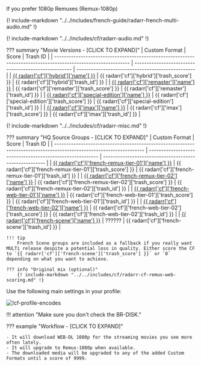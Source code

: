 If you prefer 1080p Remuxes (Remux-1080p)

{! include-markdown "../../includes/french-guide/radarr-french-multi-audio.md" !}

{! include-markdown "../../includes/cf/radarr-audio.md" !}

??? summary "Movie Versions - [CLICK TO EXPAND]"
    | Custom Format                                                                                                 | Score                                                | Trash ID                                          |
    | ------------------------------------------------------------------------------------------------------------- | ---------------------------------------------------- | ------------------------------------------------- |
    | [{{ radarr['cf']['hybrid']['name'] }}](/Radarr/Radarr-collection-of-custom-formats/#hybrid)                   | {{ radarr['cf']['hybrid']['trash_score'] }}          | {{ radarr['cf']['hybrid']['trash_id'] }}          |
    | [{{ radarr['cf']['remaster']['name'] }}](/Radarr/Radarr-collection-of-custom-formats/#remaster)               | {{ radarr['cf']['remaster']['trash_score'] }}        | {{ radarr['cf']['remaster']['trash_id'] }}        |
    | [{{ radarr['cf']['special-edition']['name'] }}](/Radarr/Radarr-collection-of-custom-formats/#special-edition) | {{ radarr['cf']['special-edition']['trash_score'] }} | {{ radarr['cf']['special-edition']['trash_id'] }} |
    | [{{ radarr['cf']['imax']['name'] }}](/Radarr/Radarr-collection-of-custom-formats/#imax)                       | {{ radarr['cf']['imax']['trash_score'] }}            | {{ radarr['cf']['imax']['trash_id'] }}            |

{! include-markdown "../../includes/cf/radarr-misc.md" !}

??? summary "HQ Source Groups - [CLICK TO EXPAND]"
    | Custom Format                                                                                                       | Score                                                     | Trash ID                                               |
    | ------------------------------------------------------------------------------------------------------------------- | --------------------------------------------------------- | ------------------------------------------------------ |
    | [{{ radarr['cf']['french-remux-tier-01']['name'] }}](/Radarr/Radarr-collection-of-custom-formats/#fr-remux-tier-01) | {{ radarr['cf']['french-remux-tier-01']['trash_score'] }} | {{ radarr['cf']['french-remux-tier-01']['trash_id'] }} |
    | [{{ radarr['cf']['french-remux-tier-02']['name'] }}](/Radarr/Radarr-collection-of-custom-formats/#fr-remux-tier-02) | {{ radarr['cf']['french-remux-tier-02']['trash_score'] }} | {{ radarr['cf']['french-remux-tier-02']['trash_id'] }} |
    | [{{ radarr['cf']['french-web-tier-01']['name'] }}](/Radarr/Radarr-collection-of-custom-formats/#fr-web-tier-01)     | {{ radarr['cf']['french-web-tier-01']['trash_score'] }}   | {{ radarr['cf']['french-web-tier-01']['trash_id'] }}   |
    | [{{ radarr['cf']['french-web-tier-02']['name'] }}](/Radarr/Radarr-collection-of-custom-formats/#fr-web-tier-02)     | {{ radarr['cf']['french-web-tier-02']['trash_score'] }}   | {{ radarr['cf']['french-web-tier-02']['trash_id'] }}   |
    | [{{ radarr['cf']['french-scene']['name'] }}](/Radarr/Radarr-collection-of-custom-formats/#fr-scene-groups)          | ??????                                                    | {{ radarr['cf']['french-scene']['trash_id'] }}         |

    !!! tip
        French Scene groups are included as a fallback if you really want MULTi release despite a potential loss in quality. Either score the CF to `{{ radarr['cf']['french-scene']['trash_score'] }}` or `0` depending on what you want to achieve.

    ??? info "Original mix (optional)"
        {! include-markdown "../../includes/cf/radarr-cf-remux-web-scoring.md" !}

Use the following main settings in your profile:

![!cf-profile-encodes](/Radarr/images/cf-french-profile-1080p-remuxes.png)

!!! attention "Make sure you don't check the BR-DISK."

??? example "Workflow - [CLICK TO EXPAND]"

    - It will download WEB-DL 1080p for the streaming movies you see more often lately.
    - It will upgrade to Remux-1080p when available.
    - The downloaded media will be upgraded to any of the added Custom Formats until a score of 9999.
